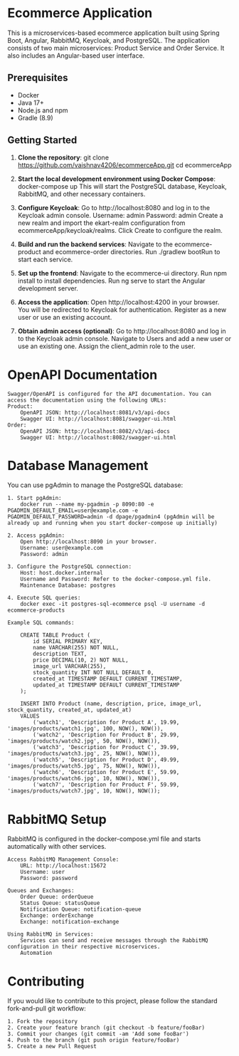 # Ecommerce Application

This is a microservices-based ecommerce application built using Spring Boot, Angular, RabbitMQ, Keycloak, and PostgreSQL. The application consists of two main microservices: Product Service and Order Service. It also includes an Angular-based user interface.

## Prerequisites

- Docker
- Java 17+
- Node.js and npm
- Gradle (8.9)

## Getting Started

1. **Clone the repository**:
   git clone https://github.com/vaishnav4206/ecommerceApp.git
   cd ecommerceApp

2. **Start the local development environment using Docker Compose**:
    docker-compose up
This will start the PostgreSQL database, Keycloak, RabbitMQ, and other necessary containers.

3. **Configure Keycloak**:
    Go to http://localhost:8080 and log in to the Keycloak admin console.
    Username: admin
    Password: admin
    Create a new realm and import the ekart-realm configuration from ecommerceApp/keycloak/realms.
    Click Create to configure the realm.

4. **Build and run the backend services**:
    Navigate to the ecommerce-product and ecommerce-order directories.
    Run ./gradlew bootRun to start each service.

5. **Set up the frontend**:
    Navigate to the ecommerce-ui directory.
    Run npm install to install dependencies.
    Run ng serve to start the Angular development server.

6. **Access the application**:
    Open http://localhost:4200 in your browser.
    You will be redirected to Keycloak for authentication. Register as a new user or use an existing account.

7. **Obtain admin access (optional)**:
    Go to http://localhost:8080 and log in to the Keycloak admin console.
    Navigate to Users and add a new user or use an existing one.
    Assign the client_admin role to the user.
    
# OpenAPI Documentation

    Swagger/OpenAPI is configured for the API documentation. You can access the documentation using the following URLs:
    Product: 
        OpenAPI JSON: http://localhost:8081/v3/api-docs
        Swagger UI: http://localhost:8081/swagger-ui.html
    Order: 
        OpenAPI JSON: http://localhost:8082/v3/api-docs
        Swagger UI: http://localhost:8082/swagger-ui.html    

# Database Management
You can use pgAdmin to manage the PostgreSQL database:
    
    1. Start pgAdmin:
        docker run --name my-pgadmin -p 8090:80 -e PGADMIN_DEFAULT_EMAIL=user@example.com -e PGADMIN_DEFAULT_PASSWORD=admin -d dpage/pgadmin4 (pgAdmin will be already up and running when you start docker-compose up initially)

    2. Access pgAdmin:
        Open http://localhost:8090 in your browser.
        Username: user@example.com
        Password: admin

    3. Configure the PostgreSQL connection:
        Host: host.docker.internal
        Username and Password: Refer to the docker-compose.yml file.
        Maintenance Database: postgres

    4. Execute SQL queries:
        docker exec -it postgres-sql-ecommerce psql -U username -d ecommerce-products

    Example SQL commands:

        CREATE TABLE Product (
            id SERIAL PRIMARY KEY,
            name VARCHAR(255) NOT NULL,
            description TEXT,
            price DECIMAL(10, 2) NOT NULL,
            image_url VARCHAR(255),
            stock_quantity INT NOT NULL DEFAULT 0,
            created_at TIMESTAMP DEFAULT CURRENT_TIMESTAMP,
            updated_at TIMESTAMP DEFAULT CURRENT_TIMESTAMP
        );

        INSERT INTO Product (name, description, price, image_url, stock_quantity, created_at, updated_at)
        VALUES
            ('watch1', 'Description for Product A', 19.99, 'images/products/watch1.jpg', 100, NOW(), NOW()),
            ('watch2', 'Description for Product B', 29.99, 'images/products/watch2.jpg', 50, NOW(), NOW()),
            ('watch3', 'Description for Product C', 39.99, 'images/products/watch3.jpg', 25, NOW(), NOW()),
            ('watch5', 'Description for Product D', 49.99, 'images/products/watch5.jpg', 75, NOW(), NOW()),
            ('watch6', 'Description for Product E', 59.99, 'images/products/watch6.jpg', 10, NOW(), NOW()),
            ('watch7', 'Description for Product F', 59.99, 'images/products/watch7.jpg', 10, NOW(), NOW());

# RabbitMQ Setup

RabbitMQ is configured in the docker-compose.yml file and starts automatically with other services.

    Access RabbitMQ Management Console:
        URL: http://localhost:15672
        Username: user
        Password: password

    Queues and Exchanges:
        Order Queue: orderQueue
        Status Queue: statusQueue
        Notification Queue: notification-queue
        Exchange: orderExchange
        Exchange: notification-exchange
        
    Using RabbitMQ in Services:
        Services can send and receive messages through the RabbitMQ configuration in their respective microservices.
        Automation

# Contributing

If you would like to contribute to this project, please follow the standard fork-and-pull git workflow:

    1. Fork the repository
    2. Create your feature branch (git checkout -b feature/fooBar)
    3. Commit your changes (git commit -am 'Add some fooBar')
    4. Push to the branch (git push origin feature/fooBar)
    5. Create a new Pull Request